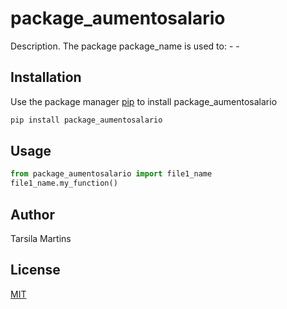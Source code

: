 # package_aumentosalario

Description. 
The package package_name is used to:
	- 
	-

## Installation

Use the package manager [pip](https://pip.pypa.io/en/stable/) to install package_aumentosalario

```bash
pip install package_aumentosalario
```

## Usage

```python
from package_aumentosalario import file1_name
file1_name.my_function()
```

## Author
Tarsila Martins

## License
[MIT](https://choosealicense.com/licenses/mit/)